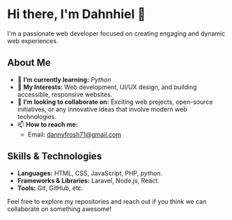 # Hi there, I'm Dahnhiel 👋

I'm a passionate web developer focused on creating engaging and dynamic web experiences.

## About Me

- 🔭 **I’m currently learning:** *Python*  
- 🌱 **My Interests:** Web development, UI/UX design, and building accessible, responsive websites.  
- 💞️ **I’m looking to collaborate on:** Exciting web projects, open-source initiatives, or any innovative ideas that involve modern web technologies.  
- 📫 **How to reach me:**  
  - Email: dannyfrosh71@gmail.com 

## Skills & Technologies

- **Languages:** HTML, CSS, JavaScript, PHP, *python*.
- **Frameworks & Libraries:** Laravel, Node.js, React.
- **Tools:** Git, GitHub, etc.


Feel free to explore my repositories and reach out if you think we can collaborate on something awesome!
